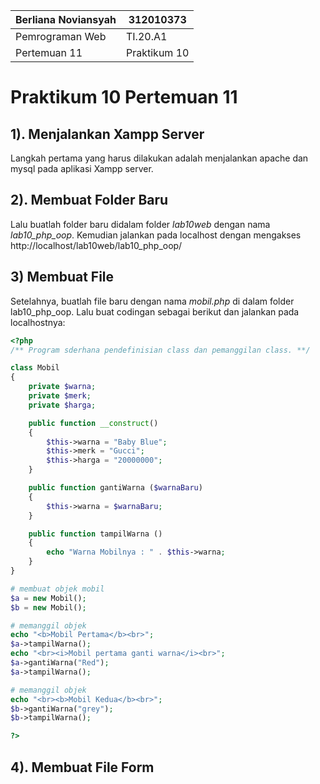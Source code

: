 |  Berliana Noviansyah  |      312010373     |
|-----------------------|--------------------|
|    Pemrograman Web    |      TI.20.A1      |
|     Pertemuan 11      |    Praktikum 10    |


# Praktikum 10 Pertemuan 11


## 1). Menjalankan Xampp Server

Langkah pertama yang harus dilakukan adalah menjalankan apache dan mysql pada aplikasi Xampp server.



## 2). Membuat Folder Baru

Lalu buatlah folder baru didalam folder *lab10web* dengan nama *lab10_php_oop*. Kemudian jalankan pada localhost dengan mengakses http://localhost/lab10web/lab10_php_oop/



## 3) Membuat File

Setelahnya, buatlah file baru dengan nama *mobil.php* di dalam folder lab10_php_oop. Lalu buat codingan sebagai berikut dan jalankan pada localhostnya:


```php
<?php
/** Program sderhana pendefinisian class dan pemanggilan class. **/

class Mobil
{
    private $warna;
    private $merk;
    private $harga;

    public function __construct()
    {
        $this->warna = "Baby Blue";
        $this->merk = "Gucci";
        $this->harga = "20000000";
    }

    public function gantiWarna ($warnaBaru)
    {
        $this->warna = $warnaBaru;
    }

    public function tampilWarna ()
    {
        echo "Warna Mobilnya : " . $this->warna;
    }
}

# membuat objek mobil
$a = new Mobil();
$b = new Mobil();

# memanggil objek
echo "<b>Mobil Pertama</b><br>";
$a->tampilWarna();
echo "<br><i>Mobil pertama ganti warna</i><br>";
$a->gantiWarna("Red");
$a->tampilWarna();

# memanggil objek
echo "<br><b>Mobil Kedua</b><br>";
$b->gantiWarna("grey");
$b->tampilWarna();

?>
```



## 4). Membuat File Form

